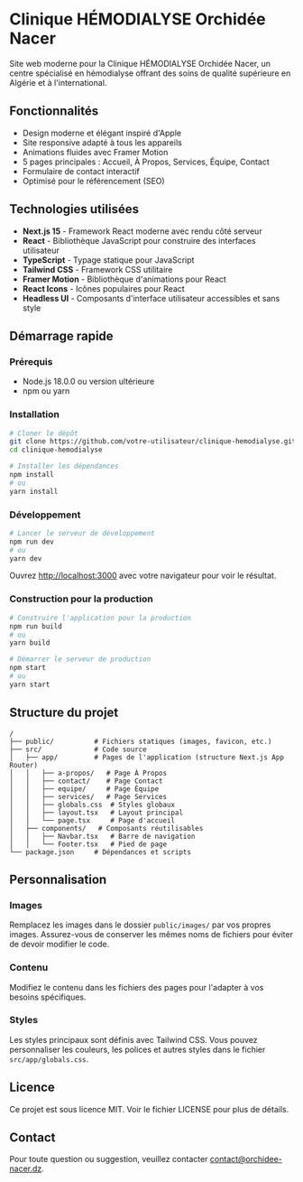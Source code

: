 # Clinique HÉMODIALYSE Orchidée Nacer

Site web moderne pour la Clinique HÉMODIALYSE Orchidée Nacer, un centre spécialisé en hémodialyse offrant des soins de qualité supérieure en Algérie et à l'international.

## Fonctionnalités

- Design moderne et élégant inspiré d'Apple
- Site responsive adapté à tous les appareils
- Animations fluides avec Framer Motion
- 5 pages principales : Accueil, À Propos, Services, Équipe, Contact
- Formulaire de contact interactif
- Optimisé pour le référencement (SEO)

## Technologies utilisées

- **Next.js 15** - Framework React moderne avec rendu côté serveur
- **React** - Bibliothèque JavaScript pour construire des interfaces utilisateur
- **TypeScript** - Typage statique pour JavaScript
- **Tailwind CSS** - Framework CSS utilitaire
- **Framer Motion** - Bibliothèque d'animations pour React
- **React Icons** - Icônes populaires pour React
- **Headless UI** - Composants d'interface utilisateur accessibles et sans style

## Démarrage rapide

### Prérequis

- Node.js 18.0.0 ou version ultérieure
- npm ou yarn

### Installation

```bash
# Cloner le dépôt
git clone https://github.com/votre-utilisateur/clinique-hemodialyse.git
cd clinique-hemodialyse

# Installer les dépendances
npm install
# ou
yarn install
```

### Développement

```bash
# Lancer le serveur de développement
npm run dev
# ou
yarn dev
```

Ouvrez [http://localhost:3000](http://localhost:3000) avec votre navigateur pour voir le résultat.

### Construction pour la production

```bash
# Construire l'application pour la production
npm run build
# ou
yarn build

# Démarrer le serveur de production
npm start
# ou
yarn start
```

## Structure du projet

```
/
├── public/          # Fichiers statiques (images, favicon, etc.)
├── src/             # Code source
│   ├── app/         # Pages de l'application (structure Next.js App Router)
│   │   ├── a-propos/   # Page À Propos
│   │   ├── contact/    # Page Contact
│   │   ├── equipe/     # Page Équipe
│   │   ├── services/   # Page Services
│   │   ├── globals.css  # Styles globaux
│   │   ├── layout.tsx   # Layout principal
│   │   └── page.tsx     # Page d'accueil
│   ├── components/   # Composants réutilisables
│   │   ├── Navbar.tsx   # Barre de navigation
│   │   └── Footer.tsx   # Pied de page
└── package.json     # Dépendances et scripts
```

## Personnalisation

### Images

Remplacez les images dans le dossier `public/images/` par vos propres images. Assurez-vous de conserver les mêmes noms de fichiers pour éviter de devoir modifier le code.

### Contenu

Modifiez le contenu dans les fichiers des pages pour l'adapter à vos besoins spécifiques.

### Styles

Les styles principaux sont définis avec Tailwind CSS. Vous pouvez personnaliser les couleurs, les polices et autres styles dans le fichier `src/app/globals.css`.

## Licence

Ce projet est sous licence MIT. Voir le fichier LICENSE pour plus de détails.

## Contact

Pour toute question ou suggestion, veuillez contacter [contact@orchidee-nacer.dz](mailto:contact@orchidee-nacer.dz).


